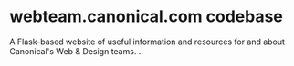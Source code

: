 # webteam.canonical.com codebase

A Flask-based website of useful information and resources for and about Canonical's Web & Design teams.
..

